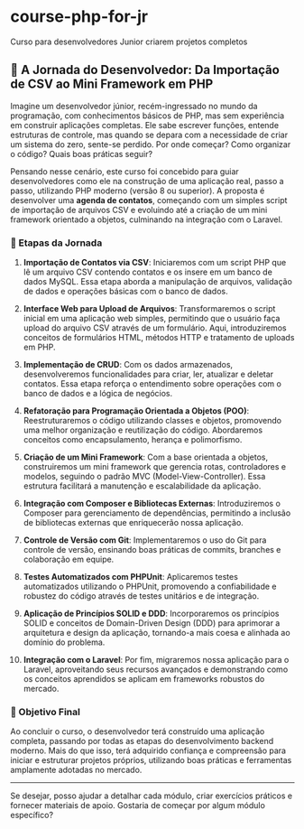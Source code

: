 # course-php-for-jr
Curso para desenvolvedores Junior criarem projetos completos

## 📖 A Jornada do Desenvolvedor: Da Importação de CSV ao Mini Framework em PHP

Imagine um desenvolvedor júnior, recém-ingressado no mundo da programação, com conhecimentos básicos de PHP, mas sem experiência em construir aplicações completas. Ele sabe escrever funções, entende estruturas de controle, mas quando se depara com a necessidade de criar um sistema do zero, sente-se perdido. Por onde começar? Como organizar o código? Quais boas práticas seguir?

Pensando nesse cenário, este curso foi concebido para guiar desenvolvedores como ele na construção de uma aplicação real, passo a passo, utilizando PHP moderno (versão 8 ou superior). A proposta é desenvolver uma **agenda de contatos**, começando com um simples script de importação de arquivos CSV e evoluindo até a criação de um mini framework orientado a objetos, culminando na integração com o Laravel.

### 🚀 Etapas da Jornada

1. **Importação de Contatos via CSV**: Iniciaremos com um script PHP que lê um arquivo CSV contendo contatos e os insere em um banco de dados MySQL. Essa etapa aborda a manipulação de arquivos, validação de dados e operações básicas com o banco de dados.

2. **Interface Web para Upload de Arquivos**: Transformaremos o script inicial em uma aplicação web simples, permitindo que o usuário faça upload do arquivo CSV através de um formulário. Aqui, introduziremos conceitos de formulários HTML, métodos HTTP e tratamento de uploads em PHP.

3. **Implementação de CRUD**: Com os dados armazenados, desenvolveremos funcionalidades para criar, ler, atualizar e deletar contatos. Essa etapa reforça o entendimento sobre operações com o banco de dados e a lógica de negócios.

4. **Refatoração para Programação Orientada a Objetos (POO)**: Reestruturaremos o código utilizando classes e objetos, promovendo uma melhor organização e reutilização do código. Abordaremos conceitos como encapsulamento, herança e polimorfismo.

5. **Criação de um Mini Framework**: Com a base orientada a objetos, construiremos um mini framework que gerencia rotas, controladores e modelos, seguindo o padrão MVC (Model-View-Controller). Essa estrutura facilitará a manutenção e escalabilidade da aplicação.

6. **Integração com Composer e Bibliotecas Externas**: Introduziremos o Composer para gerenciamento de dependências, permitindo a inclusão de bibliotecas externas que enriquecerão nossa aplicação.

7. **Controle de Versão com Git**: Implementaremos o uso do Git para controle de versão, ensinando boas práticas de commits, branches e colaboração em equipe.

8. **Testes Automatizados com PHPUnit**: Aplicaremos testes automatizados utilizando o PHPUnit, promovendo a confiabilidade e robustez do código através de testes unitários e de integração.

9. **Aplicação de Princípios SOLID e DDD**: Incorporaremos os princípios SOLID e conceitos de Domain-Driven Design (DDD) para aprimorar a arquitetura e design da aplicação, tornando-a mais coesa e alinhada ao domínio do problema.

10. **Integração com o Laravel**: Por fim, migraremos nossa aplicação para o Laravel, aproveitando seus recursos avançados e demonstrando como os conceitos aprendidos se aplicam em frameworks robustos do mercado.

### 🎯 Objetivo Final

Ao concluir o curso, o desenvolvedor terá construído uma aplicação completa, passando por todas as etapas do desenvolvimento backend moderno. Mais do que isso, terá adquirido confiança e compreensão para iniciar e estruturar projetos próprios, utilizando boas práticas e ferramentas amplamente adotadas no mercado.

---

Se desejar, posso ajudar a detalhar cada módulo, criar exercícios práticos e fornecer materiais de apoio. Gostaria de começar por algum módulo específico? 
